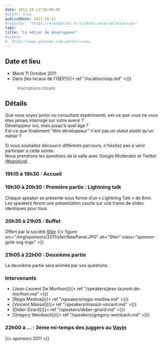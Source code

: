 ```yaml
---
date: 2011-10-11T19:00:00
#draft: true
publishDate: 2011-10-11
#register: "https://eventbrite.fr/tickets-external?eid=xxxx"
tags:
title: "Le métier de développeur"
#videos:
#- https://www.youtube.com/watch?v=xxxx
---
```


## Date et lieu

* Mardi 11 Octobre 2011
* Dans [les locaux de l'ISEP]({{< ref "/location/isep.md" >}})

> Inscriptions closes

## Détails

Que vous soyez junior ou consultant expérimenté, est-ce que vous ne vous êtes jamais interrogé sur votre avenir ?  
Développeur oui, mais jusqu'à quel âge ?  
Est-ce que finalement "être développeur" n'est pas un statut plutôt qu'un métier ?

Si vous souhaitez découvrir différents parcours, n'hésitez pas à venir participer à cette soirée.  
Nous prendrons les questions de la salle avec Google Moderator et Twitter ([#parisjug](https://twitter.com/hashtag/parisjug)).

### 19h15 à 19h30 : Accueil

### 19h30 à 20h30 : Première partie : Lightning talk

Chaque speaker se présente sous forme d’un « Lightning Talk » de 8mn. Les speakers feront une présentation courte sur une trame de slides identiques pour tous.

### 20h35 à 21h05 : Buffet

Offert par la société [Sfeir](https://www.sfeir.com/fr/societe-de-conseil-en-strategie-digitale/valeurs-et-la-vision-de-nos-developpeurs/)
{{< figure src="/img/sponsors/2011/sfeirNewPanel.JPG" alt="Sfeir" class="sponsor-gold-svg-logo" >}}

### 21h05 à 22h00 : Deuxième partie

La deuxième partie sera animée par vos questions.

### Intervenants

* [Jean-Laurent De Morlhon]({{< ref "/speakers/jean-laurent-de-morlhon.md" >}})
* [Regis Medina]({{< ref "/speakers/regis-medina.md" >}})
* [Vincent Massol]({{< ref "/speakers/massol-vincent.md" >}})
* [Didier Girard]({{< ref "/speakers/didier-girard.md" >}})
* [Gregory Weinbach]({{< ref "/speakers/gregory-weinbach.md" >}})

### 22h00 à ... : 3ème mi-temps des juggers au [Vavin](https://www.google.com/maps/dir//48.84398,2.330533/@48.8439685,2.2603067,12z)

{{< sponsors 2011 >}}

